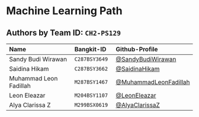 # Machine Learning Path
## Authors by Team ID: `CH2-PS129`
| Name | Bangkit-ID     | Github-Profile                       |
| :-------- | :------- | :-------------------------------- |
| Sandy Budi Wirawan      | `C287BSY3649` | [@SandyBudiWirawan](https://github.com/syanzzz) |
| Saidina Hikam      | `C287BSY3662` | [@SaidinaHikam](https://github.com/hellsing032) |
| Muhammad Leon Fadillah      | `M287BSY1467 ` | [@MuhammadLeonFadillah](https://github.com/23Leon) |
| Leon Eleazar      | `M204BSY1107` | [@LeonEleazar](https://github.com/leonnn69) |
| Alya Clarissa Z      | `M299BSX0619` | [@AlyaClarissaZ](https://github.com/ceylarissa) |
